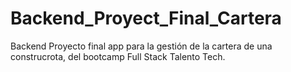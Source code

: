 # Backend_Proyect_Final_Cartera
 Backend Proyecto final app para la gestión de la cartera  de una construcrota, del bootcamp Full Stack Talento Tech.
